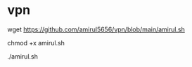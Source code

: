 # vpn
wget https://github.com/amirul5656/vpn/blob/main/amirul.sh


chmod +x amirul.sh 


./amirul.sh
